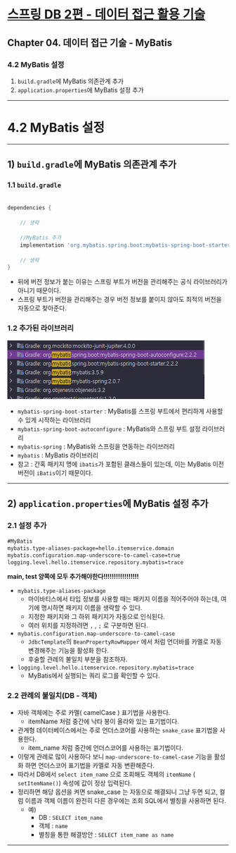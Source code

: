 # <a href = "../README.md" target="_blank">스프링 DB 2편 - 데이터 접근 활용 기술</a>
## Chapter 04. 데이터 접근 기술 - MyBatis
### 4.2 MyBatis 설정
1) `build.gradle`에 MyBatis 의존관계 추가
2) `application.properties`에 MyBatis 설정 추가

---

# 4.2 MyBatis 설정

---

## 1) `build.gradle`에 MyBatis 의존관계 추가

### 1.1 `build.gradle`
```groovy

dependencies {
    
    // 생략

	//MyBatis 추가
	implementation 'org.mybatis.spring.boot:mybatis-spring-boot-starter:2.2.2'
    
    // 생략
}
```
- 뒤에 버전 정보가 붙는 이유는 스프링 부트가 버전을 관리해주는 공식 라이브러리가 아니기 때문이다.
- 스프링 부트가 버전을 관리해주는 경우 버전 정보를 붙이지 않아도 최적의 버전을 자동으로 찾아준다.

### 1.2 추가된 라이브러리
![added_library](img/added_library.png)
- `mybatis-spring-boot-starter` : MyBatis를 스프링 부트에서 편리하게 사용할 수 있게 시작하는 라이브러리
- `mybatis-spring-boot-autoconfigure` : MyBatis와 스프링 부트 설정 라이브러리
- `mybatis-spring` : MyBatis와 스프링을 연동하는 라이브러리
- `mybatis` : MyBatis 라이브러리
- 참고 : 간혹 패키지 명에 `ibatis`가 포함된 클래스들이 있는데, 이는 MyBatis 이전 버전이 `iBatis`이기 때문이다.

---

## 2) `application.properties`에 MyBatis 설정 추가

### 2.1 설정 추가
```properties
#MyBatis
mybatis.type-aliases-package=hello.itemservice.domain
mybatis.configuration.map-underscore-to-camel-case=true
logging.level.hello.itemservice.repository.mybatis=trace
```
**main, test 양쪽에 모두 추가해야한다!!!!!!!!!!!!!!!!!**
- `mybatis.type-aliases-package`
  - 마이바티스에서 타입 정보를 사용할 때는 패키지 이름을 적어주어야 하는데, 여기에 명시하면 패키지 이름을 생략할 수 있다.
  - 지정한 패키지와 그 하위 패키지가 자동으로 인식된다.
  - 여러 위치를 지정하려면 `,` , `;` 로 구분하면 된다.
- `mybatis.configuration.map-underscore-to-camel-case`
  - `JdbcTemplate`의 `BeanPropertyRowMapper` 에서 처럼 언더바를 카멜로 자동 변경해주는 기능을 활성화 한다.
  - 후술할 관례의 불일치 부분을 참조하자.
- `logging.level.hello.itemservice.repository.mybatis=trace`
  - MyBatis에서 실행되는 쿼리 로그를 확인할 수 있다.

### 2.2 관례의 불일치(DB - 객체)
- 자바 객체에는 주로 카멜( camelCase ) 표기법을 사용한다.
  - itemName 처럼 중간에 낙타 봉이 올라와 있는 표기법이다.
- 관계형 데이터베이스에서는 주로 언더스코어를 사용하는 `snake_case` 표기법을 사용한다.
  - item_name 처럼 중간에 언더스코어를 사용하는 표기법이다.
- 이렇게 관례로 많이 사용하다 보니 `map-underscore-to-camel-case` 기능을 활성화 하면 언더스코어 표기법을 카멜로 자동 변환해준다.
- 따라서 DB에서 `select item_name` 으로 조회해도 객체의 `itemName` ( `setItemName()`) 속성에 값이 정상 입력된다.
- 정리하면 해당 옵션을 켜면 snake_case 는 자동으로 해결되니 그냥 두면 되고, 컬럼 이름과 객체 이름이 완전히 다른 경우에는 조회 SQL에서 별칭을 사용하면 된다.
  - 예)
    - DB : `SELECT item_name`
    - 객체 : `name`
    - 별칭을 통한 해결방안 : `SELECT item_name as name`

---
